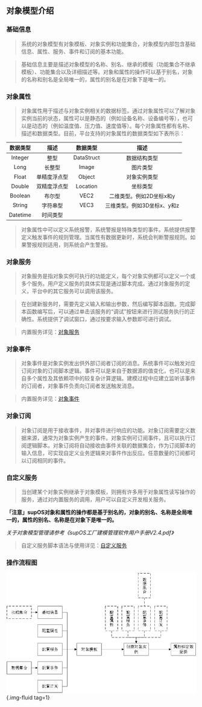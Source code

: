 ## **对象模型介绍**

### **基础信息**

> 系统的对象模型有对象模板、对象实例和功能集合，对象模型内部包含基础信息、属性、服务、事件和订阅的基本功能。

> 基础信息主要是描述对象模型的名称、别名、继承的模板（功能集合不继承模板）、功能集合以及详细描述等。对象和属性的操作可以基于别名，对象的名称和别名是全局唯一的，属性的别名是在对象下是唯一的。

### **对象属性**

> 对象属性用于描述与对象实例相关的数据标签。通过对象属性可以了解对象实例当前的状态，属性可以是静态的（例如设备名称、设备编号等），也可以是动态的（例如温度值、压力值、速度值等）。每个对象属性都有名称、描述和数据类型。目前，平台支持的对象属性的数据类型如下表所示：

|数据类型|描述|数据类型|描述|
|:---:|:---:|:---:|:---:|
|Integer|整型|DataStruct|数据结构类型|
|Long|长整型|Image|图片类型|
|Float|单精度浮点型|Object|对象实例类型|
|Double|双精度浮点型|Location|坐标类型|
|Boolean|布尔型|VEC2|二维类型。例如2D坐标x和y|
|String|字符串型|VEC3|三维类型。例如3D坐标x、y和z|
|Datetime|时间类型|||

> 对象属性中可以定义系统报警，系统警报是特殊类型的事件。系统提供报警定义触发事件的规则管理。当属性有数据更新时，系统会判断警报规则。如果警报规则适用，则系统会产生警报。

### **对象服务**

> 对象服务是指对象实例可执行的功能定义，每个对象实例都可以定义一个或多个服务。用户定义服务的具体实现是通过脚本完成。通过对象服务的定义，平台中的其它服务可以调用该服务。

> 在创建新服务时，需要先定义输入和输出参数，然后编写脚本函数。完成脚本函数编写后，可以通过单击该服务的“调试”按钮来进行测试服务执行的正确性。系统提供了调试窗口，通过按要求输入参数即可进行调试。

> 内置服务详见：[对象服务](/docs/ObjectService/serviceIntro.md)

### **对象事件**

> 对象事件是对象实例发出供外部订阅者订阅的消息。系统事件可以触发对应订阅对象的订阅脚本逻辑。事件可以是来自于数据源的值变化，也可以是来自多个属性及其依赖项中的较复杂计算逻辑。建模过程中应建立监听该事件的订阅者，对象事件负责向订阅者发送触发消息。

> 内置服务详见：[对象事件](/docs/ObjectService/eventIntro.md)

### **对象订阅**

> 对象订阅是用于接收事件，并对事件进行响应的功能。对象订阅需要定义数据来源，通常为对象实例产生的事件。对象实例可订阅事件，且可以执行订阅逻辑脚本。对象订阅将自动接收由事件关联的数据集合，作为订阅脚本的输入信息，可实现自定义业务逻辑来对事件作出反应。任意数量的订阅都可以订阅相同的事件。

### **自定义服务**

> 当创建某个对象实例继承于对象模板，则拥有许多用于对象属性读写操作的服务，通过对内置服务的调用，用户可以自定义开发相关服务。

**「注意」supOS对象和属性的操作都是基于别名的，对象的别名、名称是全局唯一的，属性的别名、名称是在对象下是唯一的。**

*关于对象模型管理请参考《supOS工厂建模管理软件用户手册V2.4.pdf》*

> 自定义服务脚本语法与使用详见：[自定义服务](/docs/ObjectService/customService.md)

### **操作流程图**

![ObjectMana](../assets/img/ObjectMana.png "ObjectMana"){.img-fluid tag=1}